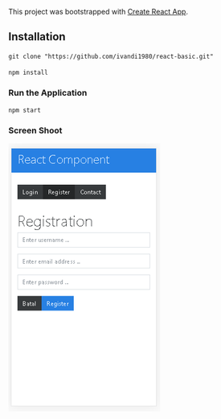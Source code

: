 This project was bootstrapped with [Create React App](https://github.com/facebook/create-react-app).

## Installation

    git clone "https://github.com/ivandi1980/react-basic.git"

    npm install

### Run the Application

    npm start

### Screen Shoot
![Dashboard](public/react.png "This is the ScreenShoot")

